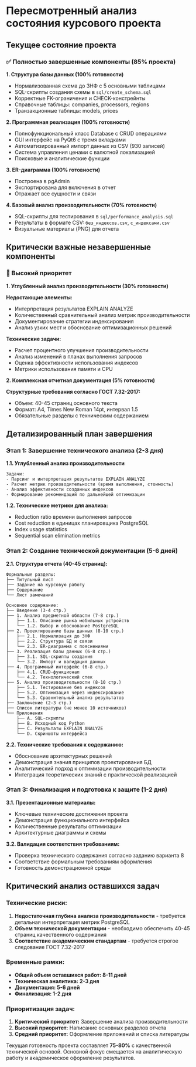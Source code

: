 # Пересмотренный анализ состояния курсового проекта

## Текущее состояние проекта

### ✅ Полностью завершенные компоненты (85% проекта)

**1. Структура базы данных (100% готовности)**
- Нормализованная схема до 3НФ с 5 основными таблицами
- SQL-скрипты создания схемы в `sql/create_schema.sql`
- Корректные FK-ограничения и CHECK-констрейнты
- Справочные таблицы: companies, processors, regions
- Транзакционные таблицы: models, prices

**2. Программная реализация (100% готовности)**
- Полнофункциональный класс Database с CRUD операциями
- GUI интерфейс на PyQt6 с тремя вкладками
- Автоматизированный импорт данных из CSV (930 записей)
- Система управления ценами с валютной локализацией
- Поисковые и аналитические функции

**3. ER-диаграмма (100% готовности)**
- Построена в pgAdmin
- Экспортирована для включения в отчет
- Отражает все сущности и связи

**4. Базовый анализ производительности (70% готовности)**
- SQL-скрипты для тестирования в `sql/performance_analysis.sql`
- Результаты в формате CSV: `без_индексов.csv`, `с_индексами.csv`
- Визуальные материалы (PNG) для отчета

## Критически важные незавершенные компоненты

### 🔴 Высокий приоритет

**1. Углубленный анализ производительности (30% готовности)**

**Недостающие элементы:**
- Интерпретация результатов EXPLAIN ANALYZE
- Количественный сравнительный анализ метрик производительности
- Документирование стратегии индексирования
- Анализ узких мест и обоснование оптимизационных решений

**Технические задачи:**
- Расчет процентного улучшения производительности
- Анализ изменений в планах выполнения запросов
- Оценка эффективности использования индексов
- Метрики использования памяти и CPU

**2. Комплексная отчетная документация (5% готовности)**

**Структурные требования согласно ГОСТ 7.32-2017:**
- Объем: 40-45 страниц основного текста
- Формат: A4, Times New Roman 14pt, интервал 1.5
- Обязательные разделы с техническим содержанием

## Детализированный план завершения

### Этап 1: Завершение технического анализа (2-3 дня)

**1.1. Углубленный анализ производительности**
```
Задачи:
- Парсинг и интерпретация результатов EXPLAIN ANALYZE
- Расчет метрик производительности (время выполнения, стоимость)
- Анализ эффективности созданных индексов
- Формирование рекомендаций по дальнейшей оптимизации
```

**1.2. Технические метрики для анализа:**
- Reduction ratio времени выполнения запросов
- Cost reduction в единицах планировщика PostgreSQL
- Index usage statistics
- Sequential scan elimination metrics

### Этап 2: Создание технической документации (5-6 дней)

**2.1. Структура отчета (40-45 страниц):**

```
Формальные разделы:
├── Титульный лист
├── Задание на курсовую работу  
├── Содержание
└── Лист замечаний

Основное содержание:
├── Введение (3-4 стр.)
├── 1. Анализ предметной области (7-8 стр.)
│   ├── 1.1. Описание рынка мобильных устройств
│   └── 1.2. Выбор и обоснование PostgreSQL
├── 2. Проектирование базы данных (8-10 стр.)
│   ├── 2.1. Нормализация до 3НФ
│   ├── 2.2. Структура БД и связи
│   └── 2.3. ER-диаграмма с пояснениями
├── 3. Реализация базы данных (6-8 стр.)
│   ├── 3.1. SQL-скрипты создания
│   └── 3.2. Импорт и валидация данных
├── 4. Программный интерфейс (6-8 стр.)
│   ├── 4.1. CRUD-функционал
│   └── 4.2. Технологический стек
├── 5. Анализ производительности (8-10 стр.)
│   ├── 5.1. Тестирование без индексов
│   ├── 5.2. Оптимизация через индексирование
│   └── 5.3. Сравнительный анализ результатов
├── Заключение (2-3 стр.)
├── Список литературы (не менее 10 источников)
└── Приложения
    ├── A. SQL-скрипты
    ├── B. Исходный код Python
    ├── C. Результаты EXPLAIN ANALYZE
    └── D. Скриншоты интерфейса
```

**2.2. Технические требования к содержанию:**
- Обоснование архитектурных решений
- Демонстрация знания принципов проектирования БД
- Аналитический подход к оптимизации производительности
- Интеграция теоретических знаний с практической реализацией

### Этап 3: Финализация и подготовка к защите (1-2 дня)

**3.1. Презентационные материалы:**
- Ключевые технические достижения проекта
- Демонстрация функционального интерфейса
- Количественные результаты оптимизации
- Архитектурные диаграммы и схемы

**3.2. Валидация соответствия требованиям:**
- Проверка технического содержания согласно заданию варианта 8
- Соответствие формальным требованиям оформления
- Готовность демонстрационной среды

## Критический анализ оставшихся задач

### Технические риски:
1. **Недостаточная глубина анализа производительности** - требуется детальная интерпретация метрик PostgreSQL
2. **Объем технической документации** - необходимо обеспечить 40-45 страниц качественного содержания
3. **Соответствие академическим стандартам** - требуется строгое следование ГОСТ 7.32-2017

### Временные рамки:
- **Общий объем оставшихся работ: 8-11 дней**
- **Техническая аналитика: 2-3 дня**
- **Документация: 5-6 дней**
- **Финализация: 1-2 дня**

### Приоритизация задач:
1. **Критический приоритет:** Завершение анализа производительности
2. **Высокий приоритет:** Написание основных разделов отчета
3. **Средний приоритет:** Оформление приложений и списка литературы

Текущая готовность проекта составляет **75-80%** с качественной технической основой. Основной фокус смещается на аналитическую работу и академическое оформление результатов.